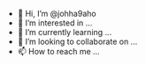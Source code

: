 - 👋 Hi, I’m @johha9aho
- 👀 I’m interested in ...
- 🌱 I’m currently learning ...
- 💞️ I’m looking to collaborate on ...
- 📫 How to reach me ...

<!---
johha9aho/johha9aho is a ✨ special ✨ repository because its `README.md` (this file) appears on your GitHub profile.
You can click the Preview link to take a look at your changes.
--->
